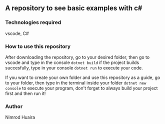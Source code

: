 ## A repository to see basic examples with c#

### Technologies required

vscode, C# 

### How to use this repository 

After downloading the repository, go to your desired folder, then go to vscode and type in the console
`dotnet build` if the project builds succesfully, type in your console `dotnet run` to execute your code.

If you want to create your own folder and use this repository as a guide, go to your folder, then type in the terminal inside your folder `dotnet new console` to execute your program, don't forget to always build your project first and then run it!

### Author 

Nimrod Huaira
